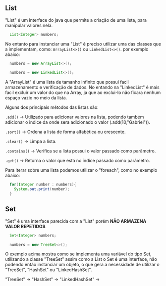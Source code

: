## List

"List" é um interface do java que permite a criação de uma lista, para manipular valores nela.

```java 
  List<Integer> numbers;
```
No entanto para instanciar uma "List" é preciso utilizar uma das classes que a implementam, como: ```ArrayList<>()``` ou ```LinkedList<>()```. por exemplo abaixo:

```java 
  numbers = new ArrayList<>();
  
  numbers = new LinkedList<>();
```
A "ArrayList" é uma lista de tamanho infinito que possui facil armazenamento e verificação de dados. No entando na "LinkedList" é mais facil excluir um valor do que na Array, ja que ao exclui-lo não ficara nenhum espaço vazio no meio da lista.

Alguns dos principais métodos das listas são:

```.add()``` -> Utilizado para adicionar valores na lista, podendo também adicionar o indice da onde sera adicionado o valor (.add(10,"Gabriel")).

```.sort()``` -> Ordena a lista de forma alfabética ou crescente.

```.clear()``` -> Limpa a lista.

```.contains()``` -> Verifica se a lista possui o valor passado como parâmetro.

```.get()``` -> Retorna o valor que está no índice passado como parâmetro.

Para iterar sobre uma lista podemos utilizar o "foreach", como no exemplo abaixo:

```java 
  for(Integer number : numbers){
    System.out.print(number);
  }
```

## Set

"Set" é uma interface parecida com a "List" porém **NÃO ARMAZENA VALOR REPETIDOS**.

```java
  Set<Integer> numbers;
  
  numbers = new TreeSet<>();
```
O exemplo acima mostra como se implementa uma variável do tipo Set, utilizando a classe "TreeSet" assim como a List o Set é uma interface, não podendo então instanciar um objeto, o que gera a necessidade de utilizar o "TreeSet", "HashSet" ou "LinkedHashSet".

"TreeSet" -> 
"HashSet" ->
"LinkedHashSet" ->
  
